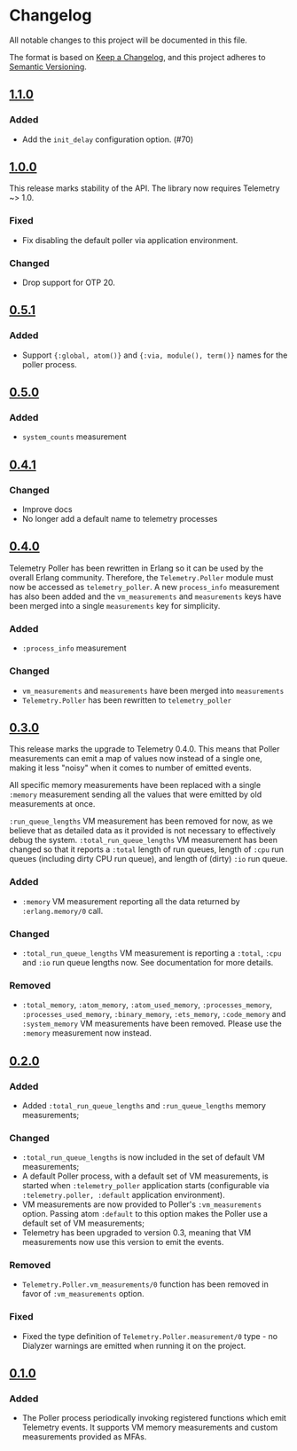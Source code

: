 # Changelog

All notable changes to this project will be documented in this file.

The format is based on [Keep a Changelog](https://keepachangelog.com/en/1.0.0/),
and this project adheres to [Semantic Versioning](https://semver.org/spec/v2.0.0.html).

## [1.1.0](https://github.com/beam-telemetry/telemetry_poller/tree/v1.1.0)

### Added

- Add the `init_delay` configuration option. (#70)

## [1.0.0](https://github.com/beam-telemetry/telemetry_poller/tree/v1.0.0)

This release marks stability of the API. The library now requires Telemetry ~> 1.0.

### Fixed

- Fix disabling the default poller via application environment.

### Changed

- Drop support for OTP 20.

## [0.5.1](https://github.com/beam-telemetry/telemetry_poller/tree/v0.5.1)

### Added

- Support `{:global, atom()}` and `{:via, module(), term()}` names for the poller process.

## [0.5.0](https://github.com/beam-telemetry/telemetry_poller/tree/v0.5.0)

### Added

- `system_counts` measurement

## [0.4.1](https://github.com/beam-telemetry/telemetry_poller/tree/v0.4.1)

### Changed

- Improve docs
- No longer add a default name to telemetry processes

## [0.4.0](https://github.com/beam-telemetry/telemetry_poller/tree/v0.4.0)

Telemetry Poller has been rewritten in Erlang so it can be used by the overall Erlang community.
Therefore, the `Telemetry.Poller` module must now be accessed as `telemetry_poller`.
A new `process_info` measurement has also been added and the `vm_measurements` and `measurements`
keys have been merged into a single `measurements` key for simplicity.

### Added

- `:process_info` measurement

### Changed

- `vm_measurements` and `measurements` have been merged into `measurements`
- `Telemetry.Poller` has been rewritten to `telemetry_poller`

## [0.3.0](https://github.com/beam-telemetry/telemetry_poller/tree/v0.3.0)

This release marks the upgrade to Telemetry 0.4.0. This means that Poller measurements can emit a map
of values now instead of a single one, making it less "noisy" when it comes to number of emitted events.

All specific memory measurements have been replaced with a single `:memory` measurement sending all
the values that were emitted by old measurements at once.

`:run_queue_lengths` VM measurement has been removed for now, as we believe that as detailed data
as it provided is not necessary to effectively debug the system. `:total_run_queue_lengths` VM
measurement has been changed so that it reports a `:total` length of run queues, length of `:cpu`
run queues (including dirty CPU run queue), and length of (dirty) `:io` run queue.

### Added

- `:memory` VM measurement reporting all the data returned by `:erlang.memory/0` call.

### Changed

- `:total_run_queue_lengths` VM measurement is reporting a `:total`, `:cpu` and `:io` run queue lengths
  now. See documentation for more details.

### Removed

- `:total_memory`, `:atom_memory`, `:atom_used_memory`, `:processes_memory`, `:processes_used_memory`,
  `:binary_memory`, `:ets_memory`, `:code_memory` and `:system_memory` VM measurements have been removed.
  Please use the `:memory` measurement now instead.

## [0.2.0](https://github.com/beam-telemetry/telemetry_poller/tree/v0.2.0)

### Added

- Added `:total_run_queue_lengths` and `:run_queue_lengths` memory measurements;

### Changed

- `:total_run_queue_lengths` is now included in the set of default VM measurements;
- A default Poller process, with a default set of VM measurements, is started when `:telemetry_poller`
  application starts (configurable via `:telemetry.poller, :default` application environment).
- VM measurements are now provided to Poller's `:vm_measurements` option. Passing atom `:default`
  to this option makes the Poller use a default set of VM measurements;
- Telemetry has been upgraded to version 0.3, meaning that VM measurements now use this version to
  emit the events.

### Removed

- `Telemetry.Poller.vm_measurements/0` function has been removed in favor of `:vm_measurements`
  option.

### Fixed

- Fixed the type definition of `Telemetry.Poller.measurement/0` type - no Dialyzer warnings are
  emitted when running it on the project.

## [0.1.0](https://github.com/beam-telemetry/telemetry_poller/tree/v0.1.0)

### Added

- The Poller process periodically invoking registered functions which emit Telemetry events.
  It supports VM memory measurements and custom measurements provided as MFAs.
